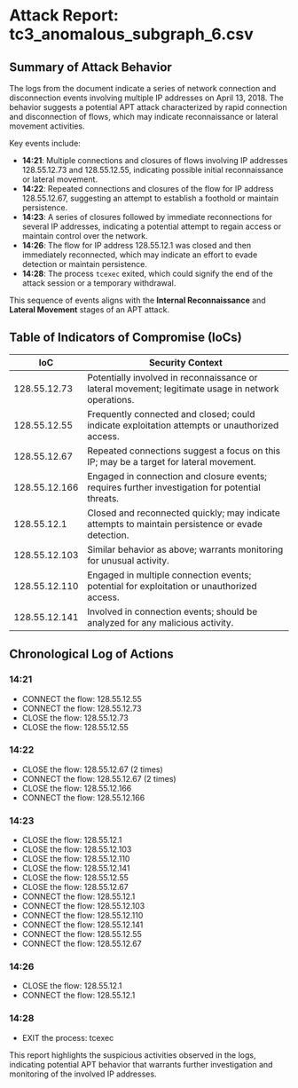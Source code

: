 # Attack Report: tc3_anomalous_subgraph_6.csv

## Summary of Attack Behavior

The logs from the document indicate a series of network connection and disconnection events involving multiple IP addresses on April 13, 2018. The behavior suggests a potential APT attack characterized by rapid connection and disconnection of flows, which may indicate reconnaissance or lateral movement activities. 

Key events include:
- **14:21**: Multiple connections and closures of flows involving IP addresses 128.55.12.73 and 128.55.12.55, indicating possible initial reconnaissance or lateral movement.
- **14:22**: Repeated connections and closures of the flow for IP address 128.55.12.67, suggesting an attempt to establish a foothold or maintain persistence.
- **14:23**: A series of closures followed by immediate reconnections for several IP addresses, indicating a potential attempt to regain access or maintain control over the network.
- **14:26**: The flow for IP address 128.55.12.1 was closed and then immediately reconnected, which may indicate an effort to evade detection or maintain persistence.
- **14:28**: The process `tcexec` exited, which could signify the end of the attack session or a temporary withdrawal.

This sequence of events aligns with the **Internal Reconnaissance** and **Lateral Movement** stages of an APT attack.

## Table of Indicators of Compromise (IoCs)

| IoC                | Security Context                                                                                     |
|--------------------|-----------------------------------------------------------------------------------------------------|
| 128.55.12.73       | Potentially involved in reconnaissance or lateral movement; legitimate usage in network operations. |
| 128.55.12.55       | Frequently connected and closed; could indicate exploitation attempts or unauthorized access.       |
| 128.55.12.67       | Repeated connections suggest a focus on this IP; may be a target for lateral movement.             |
| 128.55.12.166      | Engaged in connection and closure events; requires further investigation for potential threats.     |
| 128.55.12.1        | Closed and reconnected quickly; may indicate attempts to maintain persistence or evade detection.   |
| 128.55.12.103      | Similar behavior as above; warrants monitoring for unusual activity.                               |
| 128.55.12.110      | Engaged in multiple connection events; potential for exploitation or unauthorized access.           |
| 128.55.12.141      | Involved in connection events; should be analyzed for any malicious activity.                      |

## Chronological Log of Actions

### 14:21
- CONNECT the flow: 128.55.12.55
- CONNECT the flow: 128.55.12.73
- CLOSE the flow: 128.55.12.73
- CLOSE the flow: 128.55.12.55

### 14:22
- CLOSE the flow: 128.55.12.67 (2 times)
- CONNECT the flow: 128.55.12.67 (2 times)
- CLOSE the flow: 128.55.12.166
- CONNECT the flow: 128.55.12.166

### 14:23
- CLOSE the flow: 128.55.12.1
- CLOSE the flow: 128.55.12.103
- CLOSE the flow: 128.55.12.110
- CLOSE the flow: 128.55.12.141
- CLOSE the flow: 128.55.12.55
- CLOSE the flow: 128.55.12.67
- CONNECT the flow: 128.55.12.1
- CONNECT the flow: 128.55.12.103
- CONNECT the flow: 128.55.12.110
- CONNECT the flow: 128.55.12.141
- CONNECT the flow: 128.55.12.55
- CONNECT the flow: 128.55.12.67

### 14:26
- CLOSE the flow: 128.55.12.1
- CONNECT the flow: 128.55.12.1

### 14:28
- EXIT the process: tcexec

This report highlights the suspicious activities observed in the logs, indicating potential APT behavior that warrants further investigation and monitoring of the involved IP addresses.